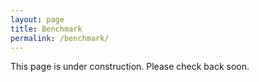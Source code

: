 ```yaml
---
layout: page
title: Benchmark
permalink: /benchmark/
---
```


This page is under construction. Please check back soon.